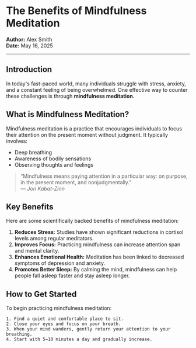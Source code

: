 # The Benefits of Mindfulness Meditation

**Author:** Alex Smith  
**Date:** May 16, 2025

---

## Introduction

In today's fast-paced world, many individuals struggle with stress, anxiety, and a constant feeling of being overwhelmed. One effective way to counter these challenges is through **mindfulness meditation**.

## What is Mindfulness Meditation?

Mindfulness meditation is a practice that encourages individuals to focus their attention on the present moment without judgment. It typically involves:

- Deep breathing
- Awareness of bodily sensations
- Observing thoughts and feelings

> “Mindfulness means paying attention in a particular way: on purpose, in the present moment, and nonjudgmentally.”  
> — *Jon Kabat-Zinn*

## Key Benefits

Here are some scientifically backed benefits of mindfulness meditation:

1. **Reduces Stress:** Studies have shown significant reductions in cortisol levels among regular meditators.
2. **Improves Focus:** Practicing mindfulness can increase attention span and mental clarity.
3. **Enhances Emotional Health:** Meditation has been linked to decreased symptoms of depression and anxiety.
4. **Promotes Better Sleep:** By calming the mind, mindfulness can help people fall asleep faster and stay asleep longer.

## How to Get Started

To begin practicing mindfulness meditation:

```text
1. Find a quiet and comfortable place to sit.
2. Close your eyes and focus on your breath.
3. When your mind wanders, gently return your attention to your breathing.
4. Start with 5–10 minutes a day and gradually increase.
